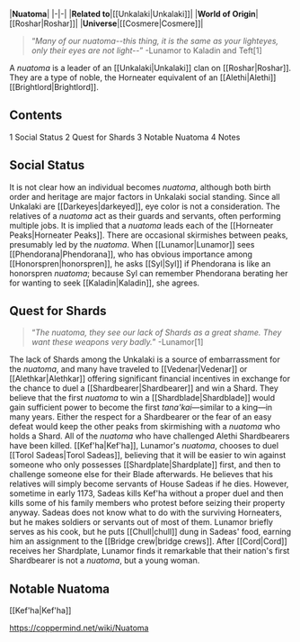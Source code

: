 |**Nuatoma**|
|-|-|
|**Related to**|[[Unkalaki\|Unkalaki]]|
|**World of Origin**|[[Roshar\|Roshar]]|
|**Universe**|[[Cosmere\|Cosmere]]|

>“*Many of our nuatoma--this thing, it is the same as your lighteyes, only their eyes are not light--*”
\-Lunamor to Kaladin and Teft[1]


A *nuatoma* is a leader of an [[Unkalaki\|Unkalaki]] clan on [[Roshar\|Roshar]]. They are a type of noble, the Horneater equivalent of an [[Alethi\|Alethi]] [[Brightlord\|Brightlord]].

## Contents

1 Social Status
2 Quest for Shards
3 Notable Nuatoma
4 Notes


## Social Status
It is not clear how an individual becomes *nuatoma*, although both birth order and heritage are major factors in Unkalaki social standing. Since all Unkalaki are [[Darkeyes\|darkeyed]], eye color is not a consideration. The relatives of a *nuatoma* act as their guards and servants, often performing multiple jobs. It is implied that a *nuatoma* leads each of the [[Horneater Peaks\|Horneater Peaks]]. There are occasional skirmishes between peaks, presumably led by the *nuatoma*.
When [[Lunamor\|Lunamor]] sees [[Phendorana\|Phendorana]], who has obvious importance among [[Honorspren\|honorspren]], he asks [[Syl\|Syl]] if Phendorana is like an honorspren *nuatoma*; because Syl can remember Phendorana berating her for wanting to seek [[Kaladin\|Kaladin]], she agrees.

## Quest for Shards
>“*The nuatoma, they see our lack of Shards as a great shame. They want these weapons very badly.*”
\-Lunamor[1]

The lack of Shards among the Unkalaki is a source of embarrassment for the *nuatoma*, and many have traveled to [[Vedenar\|Vedenar]] or [[Alethkar\|Alethkar]] offering significant financial incentives in exchange for the chance to duel a [[Shardbearer\|Shardbearer]] and win a Shard. They believe that the first *nuatoma* to win a [[Shardblade\|Shardblade]] would gain sufficient power to become the first *tana'kai*—similar to a king—in many years. Either the respect for a Shardbearer or the fear of an easy defeat would keep the other peaks from skirmishing with a *nuatoma* who holds a Shard.
All of the *nuatoma* who have challenged Alethi Shardbearers have been killed. [[Kef'ha\|Kef'ha]], Lunamor's *nuatoma*, chooses to duel [[Torol Sadeas\|Torol Sadeas]], believing that it will be easier to win against someone who only possesses [[Shardplate\|Shardplate]] first, and then to challenge someone else for their Blade afterwards. He believes that his relatives will simply become servants of House Sadeas if he dies. However, sometime in early 1173, Sadeas kills Kef'ha without a proper duel and then kills some of his family members who protest before seizing their property anyway. Sadeas does not know what to do with the surviving Horneaters, but he makes soldiers or servants out of most of them. Lunamor briefly serves as his cook, but he puts [[Chull\|chull]] dung in Sadeas' food, earning him an assignment to the [[Bridge crew\|bridge crews]].
After [[Cord\|Cord]] receives her Shardplate, Lunamor finds it remarkable that their nation's first Shardbearer is not a *nuatoma*, but a young woman.

## Notable Nuatoma
[[Kef'ha\|Kef'ha]]


https://coppermind.net/wiki/Nuatoma